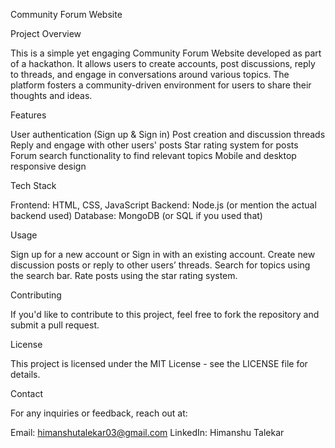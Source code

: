 
Community Forum Website

Project Overview

This is a simple yet engaging Community Forum Website developed as part of a hackathon. It allows users to create accounts, post discussions, reply to threads, and engage in conversations around various topics. The platform fosters a community-driven environment for users to share their thoughts and ideas.


Features

User authentication (Sign up & Sign in)
Post creation and discussion threads
Reply and engage with other users' posts
Star rating system for posts
Forum search functionality to find relevant topics
Mobile and desktop responsive design


Tech Stack

Frontend: HTML, CSS, JavaScript
Backend: Node.js (or mention the actual backend used)
Database: MongoDB (or SQL if you used that)

Usage

Sign up for a new account or Sign in with an existing account.
Create new discussion posts or reply to other users’ threads.
Search for topics using the search bar.
Rate posts using the star rating system.


Contributing

If you'd like to contribute to this project, feel free to fork the repository and submit a pull request.

License

This project is licensed under the MIT License - see the LICENSE file for details.

Contact

For any inquiries or feedback, reach out at:

Email: himanshutalekar03@gmail.com
LinkedIn: Himanshu Talekar
